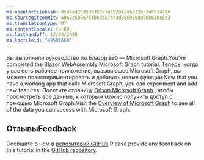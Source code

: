 ```yaml
---
ms.openlocfilehash: 05d4e426d3d0353ef419281ea5e328c3a857479b
ms.sourcegitcommit: 5067c508675fbedbc7eead0869308d00b63be8e3
ms.translationtype: MT
ms.contentlocale: ru-RU
ms.lasthandoff: 12/03/2020
ms.locfileid: "49584660"
---
```

<!-- markdownlint-disable MD002 MD041 -->

<span data-ttu-id="d9ebe-101">Вы выполнили руководство по Блазор веб — Microsoft Graph.</span><span class="sxs-lookup"><span data-stu-id="d9ebe-101">You've completed the Blazor WebAssembly Microsoft Graph tutorial.</span></span> <span data-ttu-id="d9ebe-102">Теперь, когда у вас есть рабочее приложение, вызывающее Microsoft Graph, вы можете поэкспериментировать и добавить новые функции.</span><span class="sxs-lookup"><span data-stu-id="d9ebe-102">Now that you have a working app that calls Microsoft Graph, you can experiment and add new features.</span></span> <span data-ttu-id="d9ebe-103">Посетите страницу [Обзор Microsoft Graph](/graph/overview) , чтобы просмотреть все данные, к которым можно получить доступ с помощью Microsoft Graph.</span><span class="sxs-lookup"><span data-stu-id="d9ebe-103">Visit the [Overview of Microsoft Graph](/graph/overview) to see all of the data you can access with Microsoft Graph.</span></span>

## <a name="feedback"></a><span data-ttu-id="d9ebe-104">Отзывы</span><span class="sxs-lookup"><span data-stu-id="d9ebe-104">Feedback</span></span>

<span data-ttu-id="d9ebe-105">Сообщите о нем в [репозиторий GitHub](https://github.com/microsoftgraph/msgraph-training-blazor-clientside).</span><span class="sxs-lookup"><span data-stu-id="d9ebe-105">Please provide any feedback on this tutorial in the [GitHub repository](https://github.com/microsoftgraph/msgraph-training-blazor-clientside).</span></span>
